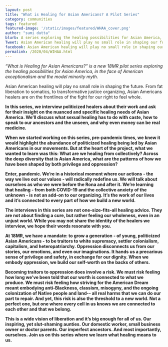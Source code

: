 ```yaml
---
layout: post
title: "What is Healing for Asian Americans? A Pilot Series"
category: communities
tags: featured
featured-image: '/static/images/featured/WHAA_cover.png'
author: "sumi dutta" 
blurb: A series exploring the healing possibilities for Asian America, in the face of American exceptionalism and the model minority myth.
Tweet: Asian American healing will play no small role in shaping our future. This series interviews politicized healers on healing in the face of American exceptionalism and the model minority myth.
facebook: Asian American healing will play no small role in shaping our future. This series interviews politicized healers on healing in the face of American exceptionalism and the model minority myth.
permalink: /2020/04/WIHAA.html
---
```


<i>“What is Healing for Asian Americans?” is a new 18MR pilot series exploring the healing possibilities for Asian America, in the face of American exceptionalism and the model minority myth.</i>


Asian American healing will play no small role in shaping the future. From fat liberation to somatics, to transformative justice organizing, Asian Americans healers are on the frontlines of the fight for our right to feel whole.

<b>In this series, we interview politicized healers about their work and ask for their insight on the nuanced and specific healing needs of Asian America. We’ll discuss what sexual healing has to do with caste, how to speak to our ancestors and the unseen, and why even money can be real medicine.<b>

When we started working on this series, pre-pandemic times, we knew it would highlight the abundance of politicized healing being led by Asian Americans in our movements. But at the heart of the project, what we wanted to learn was this: What are we healing from collectively? Across the deep diversity that is Asian America, what are the patterns of how we have been shaped by both privilege and oppression?

Enter, pandemic. We’re in a historical moment where our actions - the way we live out our values - will radically redefine us. We will talk about ourselves as who we were before the Rona and after it. <b>We’re learning that healing - from both COVID-19 and the collective anxiety of the unknown -  is not an add-on to our organizing. It’s the work of our lives and it’s connected to every part of how we build a new world.</b>

The interviews in this series are not one-size-fits-all healing advice. They are not about finding a cure, but rather feeling our wholeness, even in an unjust world. While you may not share the identity of the healers we interview, we hope their words resonate with you. 

At 18MR, we have a mandate: to grow a generation - of young, politicized Asian Americans - to be traitors to white supremacy, settler colonialism, capitalism, and heteropatriarchy. Oppression disconnects us from our stories, our emotions, and even our imaginations. It hands us a precarious sense of privilege and safety, in exchange for our dignity. When we embody oppression, we build our self-worth on the backs of others. 

Becoming traitors to oppression does involve a risk.<b> We must risk feeling how long we’ve been told that our worth is connected to what we produce. We must risk feeling how striving for the American Dream meant embodying anti-Blackness, classism, misogyny, and the ongoing colonization of Native people and land-- all real harms that we can do our part to repair.</b> And yet, this risk is also the threshold to a new world. Not a perfect one, but one where every cell in us knows we are connected to each other and that we belong. 

This is a wide vision of liberation and it’s big enough for all of us. Our inspiring, yet slut-shaming aunties. Our domestic worker, small business owner or doctor parents. Our imperfect ancestors. And most importantly, ourselves. <b>Join us on this series where we learn what healing means to us. </b>
